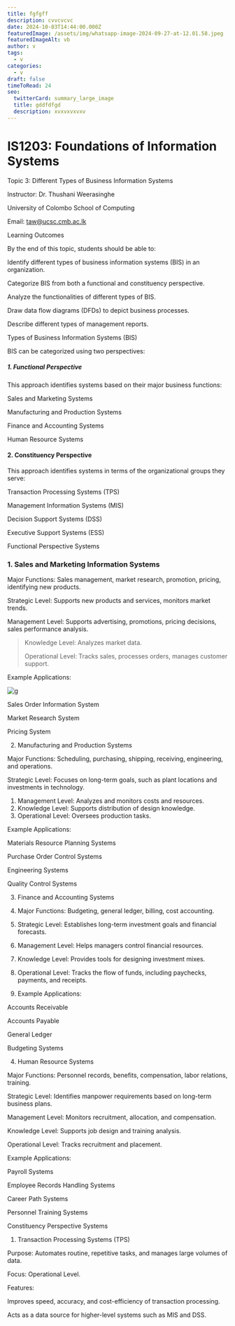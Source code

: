 ```yaml
---
title: fgfgff
description: cvvcvcvc
date: 2024-10-03T14:44:00.000Z
featuredImage: /assets/img/whatsapp-image-2024-09-27-at-12.01.58.jpeg
featuredImageAlt: vb
author: v
tags:
  - v
categories:
  - v
draft: false
timeToRead: 24
seo:
  twitterCard: summary_large_image
  title: gddfdfgd
  description: xvxvxvxvxv
---
```

# IS1203: Foundations of Information Systems

Topic 3: Different Types of Business Information Systems

Instructor: Dr. Thushani Weerasinghe

University of Colombo School of Computing

Email: taw@ucsc.cmb.ac.lk



Learning Outcomes

By the end of this topic, students should be able to:



Identify different types of business information systems (BIS) in an organization.

Categorize BIS from both a functional and constituency perspective.

Analyze the functionalities of different types of BIS.

Draw data flow diagrams (DFDs) to depict business processes.

Describe different types of management reports.

Types of Business Information Systems (BIS)

BIS can be categorized using two perspectives:



##### 1. Functional Perspective

This approach identifies systems based on their major business functions:



Sales and Marketing Systems

Manufacturing and Production Systems

Finance and Accounting Systems

Human Resource Systems

#### 2. Constituency Perspective

This approach identifies systems in terms of the organizational groups they serve:



Transaction Processing Systems (TPS)

Management Information Systems (MIS)

Decision Support Systems (DSS)

Executive Support Systems (ESS)

Functional Perspective Systems

### 1. Sales and Marketing Information Systems

Major Functions: Sales management, market research, promotion, pricing, identifying new products.

Strategic Level: Supports new products and services, monitors market trends.

Management Level: Supports advertising, promotions, pricing decisions, sales performance analysis.

> Knowledge Level: Analyzes market data.
>
> Operational Level: Tracks sales, processes orders, manages customer support.

Example Applications:

![g](/assets/img/whatsapp-image-2024-09-27-at-12.01.58.jpeg "g")

Sales Order Information System

Market Research System

Pricing System

2. Manufacturing and Production Systems

Major Functions: Scheduling, purchasing, shipping, receiving, engineering, and operations.

Strategic Level: Focuses on long-term goals, such as plant locations and investments in technology.

1. Management Level: Analyzes and monitors costs and resources.
2. Knowledge Level: Supports distribution of design knowledge.
3. Operational Level: Oversees production tasks.

Example Applications:



Materials Resource Planning Systems

Purchase Order Control Systems

Engineering Systems

Quality Control Systems

3. Finance and Accounting Systems

1. Major Functions: Budgeting, general ledger, billing, cost accounting.
2. Strategic Level: Establishes long-term investment goals and financial forecasts.
3. Management Level: Helps managers control financial resources.
4. Knowledge Level: Provides tools for designing investment mixes.
5. Operational Level: Tracks the flow of funds, including paychecks, payments, and receipts.
6. Example Applications:



Accounts Receivable

Accounts Payable

General Ledger

Budgeting Systems

4. Human Resource Systems

Major Functions: Personnel records, benefits, compensation, labor relations, training.

Strategic Level: Identifies manpower requirements based on long-term business plans.

Management Level: Monitors recruitment, allocation, and compensation.

Knowledge Level: Supports job design and training analysis.

Operational Level: Tracks recruitment and placement.

Example Applications:



Payroll Systems

Employee Records Handling Systems

Career Path Systems

Personnel Training Systems

Constituency Perspective Systems

1. Transaction Processing Systems (TPS)

Purpose: Automates routine, repetitive tasks, and manages large volumes of data.

Focus: Operational Level.

Features:

Improves speed, accuracy, and cost-efficiency of transaction processing.

Acts as a data source for higher-level systems such as MIS and DSS.
